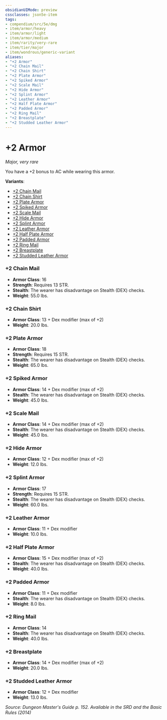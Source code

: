 ```yaml
---
obsidianUIMode: preview
cssclasses: json5e-item
tags:
- compendium/src/5e/dmg
- item/armor/heavy
- item/armor/light
- item/armor/medium
- item/rarity/very-rare
- item/tier/major
- item/wondrous/generic-variant
aliases: 
- "+2 Armor"
- "+2 Chain Mail"
- "+2 Chain Shirt"
- "+2 Plate Armor"
- "+2 Spiked Armor"
- "+2 Scale Mail"
- "+2 Hide Armor"
- "+2 Splint Armor"
- "+2 Leather Armor"
- "+2 Half Plate Armor"
- "+2 Padded Armor"
- "+2 Ring Mail"
- "+2 Breastplate"
- "+2 Studded Leather Armor"
---
```

# +2 Armor
*Major, very rare*  


You have a +2 bonus to AC while wearing this armor.

**Variants**:
- [+2 Chain Mail](#+2%20Chain%20Mail)
- [+2 Chain Shirt](#+2%20Chain%20Shirt)
- [+2 Plate Armor](#+2%20Plate%20Armor)
- [+2 Spiked Armor](#+2%20Spiked%20Armor)
- [+2 Scale Mail](#+2%20Scale%20Mail)
- [+2 Hide Armor](#+2%20Hide%20Armor)
- [+2 Splint Armor](#+2%20Splint%20Armor)
- [+2 Leather Armor](#+2%20Leather%20Armor)
- [+2 Half Plate Armor](#+2%20Half%20Plate%20Armor)
- [+2 Padded Armor](#+2%20Padded%20Armor)
- [+2 Ring Mail](#+2%20Ring%20Mail)
- [+2 Breastplate](#+2%20Breastplate)
- [+2 Studded Leather Armor](#+2%20Studded%20Leather%20Armor)

### +2 Chain Mail

- **Armor Class**: 16
- **Strength**: Requires 13 STR.
- **Stealth**: The wearer has disadvantage on Stealth (DEX) checks.
- **Weight**: 55.0 lbs.

### +2 Chain Shirt

- **Armor Class**: 13 + Dex modifier (max of +2)
- **Weight**: 20.0 lbs.

### +2 Plate Armor

- **Armor Class**: 18
- **Strength**: Requires 15 STR.
- **Stealth**: The wearer has disadvantage on Stealth (DEX) checks.
- **Weight**: 65.0 lbs.

### +2 Spiked Armor

- **Armor Class**: 14 + Dex modifier (max of +2)
- **Stealth**: The wearer has disadvantage on Stealth (DEX) checks.
- **Weight**: 45.0 lbs.

### +2 Scale Mail

- **Armor Class**: 14 + Dex modifier (max of +2)
- **Stealth**: The wearer has disadvantage on Stealth (DEX) checks.
- **Weight**: 45.0 lbs.

### +2 Hide Armor

- **Armor Class**: 12 + Dex modifier (max of +2)
- **Weight**: 12.0 lbs.

### +2 Splint Armor

- **Armor Class**: 17
- **Strength**: Requires 15 STR.
- **Stealth**: The wearer has disadvantage on Stealth (DEX) checks.
- **Weight**: 60.0 lbs.

### +2 Leather Armor

- **Armor Class**: 11 + Dex modifier
- **Weight**: 10.0 lbs.

### +2 Half Plate Armor

- **Armor Class**: 15 + Dex modifier (max of +2)
- **Stealth**: The wearer has disadvantage on Stealth (DEX) checks.
- **Weight**: 40.0 lbs.

### +2 Padded Armor

- **Armor Class**: 11 + Dex modifier
- **Stealth**: The wearer has disadvantage on Stealth (DEX) checks.
- **Weight**: 8.0 lbs.

### +2 Ring Mail

- **Armor Class**: 14
- **Stealth**: The wearer has disadvantage on Stealth (DEX) checks.
- **Weight**: 40.0 lbs.

### +2 Breastplate

- **Armor Class**: 14 + Dex modifier (max of +2)
- **Weight**: 20.0 lbs.

### +2 Studded Leather Armor

- **Armor Class**: 12 + Dex modifier
- **Weight**: 13.0 lbs.


*Source: Dungeon Master's Guide p. 152. Available in the <span title='Systems Reference Document (5.1)'>SRD</span> and the Basic Rules (2014)*